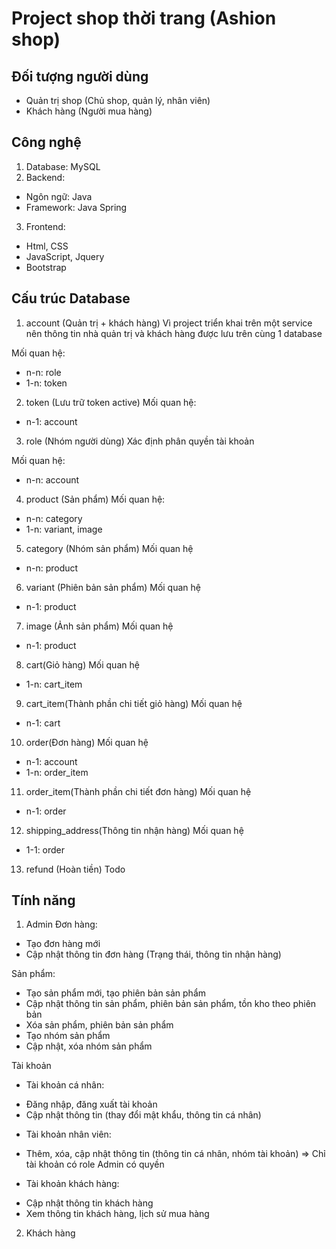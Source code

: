 # Project shop thời trang (Ashion shop)

## Đối tượng người dùng
- Quản trị shop (Chủ shop, quản lý, nhân viên)
- Khách hàng (Người mua hàng)

## Công nghệ
1. Database: MySQL
2. Backend:
+ Ngôn ngữ: Java
+ Framework: Java Spring
3. Frontend:
+ Html, CSS
+ JavaScript, Jquery
+ Bootstrap 

## Cấu trúc Database
1. account (Quản trị + khách hàng)
Vì project triển khai trên một service nên thông tin nhà quản trị và khách hàng được lưu trên cùng 1 database

Mối quan hệ:
- n-n: role
- 1-n: token

2. token (Lưu trữ token active)
Mối quan hệ:
- n-1: account

3. role (Nhóm người dùng)
Xác định phân quyền tài khoản

Mối quan hệ:
- n-n: account

4. product (Sản phẩm)
Mối quan hệ:
- n-n: category
- 1-n: variant, image

5. category (Nhóm sản phẩm)
Mối quan hệ
- n-n: product

6. variant (Phiên bản sản phẩm)
Mối quan hệ
- n-1: product

7. image (Ảnh sản phẩm)
Mối quan hệ
- n-1: product

8. cart(Giỏ hàng)
Mối quan hệ
- 1-n: cart_item

9. cart_item(Thành phần chi tiết giỏ hàng)
Mối quan hệ
- n-1: cart

10. order(Đơn hàng)
Mối quan hệ
- n-1: account
- 1-n: order_item

11. order_item(Thành phần chi tiết đơn hàng)
Mối quan hệ
- n-1: order

12. shipping_address(Thông tin nhận hàng)
Mối quan hệ
- 1-1: order

13. refund (Hoàn tiền)
Todo

## Tính năng

1. Admin
Đơn hàng:
- Tạo đơn hàng mới
- Cập nhật thông tin đơn hàng (Trạng thái, thông tin nhận hàng)

Sản phẩm:
- Tạo sản phẩm mới, tạo phiên bản sản phẩm
- Cập nhật thông tin sản phẩm, phiên bản sản phẩm, tồn kho theo phiên bản
- Xóa sản phẩm, phiên bản sản phẩm
- Tạo nhóm sản phẩm
- Cập nhật, xóa nhóm sản phẩm 

Tài khoản
* Tài khoản cá nhân: 
- Đăng nhập, đăng xuất tài khoản
- Cập nhật thông tin (thay đổi mật khẩu, thông tin cá nhân)
* Tài khoản nhân viên:
- Thêm, xóa, cập nhật thông tin (thông tin cá nhân, nhóm tài khoản) => Chỉ tài khoản có role Admin có quyền
* Tài khoản khách hàng:
- Cập nhật thông tin khách hàng
- Xem thông tin khách hàng, lịch sử mua hàng

2. Khách hàng
